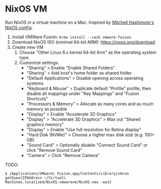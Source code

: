 # NixOS VM

Run NixOS in a virtual machine on a Mac. Inspired by
[Mitchell Hashimoto's NixOS config](https://github.com/mitchellh/nixos-config).

1. Install VMWare Fusion: `brew install --cask vmware-fusion`.
1. Download NixOS ISO (minimal 64-bit ARM): <https://nixos.org/download>.
1. Create new VM
    1. Choose "Other Linux 6.x kernel 64-bit Arm" as the operating system type.
    1. Customize settings.
        - "Sharing" > Enable "Enable Shared Folders"
        - "Sharing" > Add host's home folder as shared folder
        - "Default Applications" > Disable opening across operating systems
        - "Keyboard & Mouse" > Duplicate default "Profile" profile, then disable all
          mappings under "Key Mappings" and "Fusion Shortcuts"
        - "Processors & Memory" > Allocate as many cores and as much memory as
          possible
        - "Display" > Enable "Accelerate 3D Graphics"
        - "Display" > "Accelerate 3D Graphics" > Max out "Shared graphics memory"
        - "Display" > Enable "Use full resolution for Retina display"
        - "Hard Disk (NVMe)" > Choose a higher max disk size (e.g. 100+ GB)
        - "Sound Card" > Optionally disable "Connect Sound Card" or click "Remove
          Sound Card"
        - "Camera" > Click "Remove Camera"

TODO:

```
$ /Applications/VMware\ Fusion.app/Contents/Library/vmrun getGuestIPAddress ~/Virtual\ Machines.localized/NixOS.vmwarevm/NixOS.vmx -wait
```
